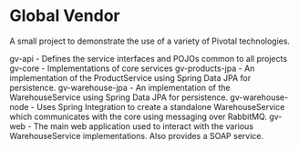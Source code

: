 Global Vendor
=====================

A small project to demonstrate the use of a variety of Pivotal technologies.

gv-api  - Defines the service interfaces and POJOs common to all projects
gv-core - Implementations of core services
gv-products-jpa - An implementation of the ProductService using Spring Data JPA for persistence.
gv-warehouse-jpa - An implementation of the WarehouseService using Spring Data JPA for persistence.
gv-warehouse-node - Uses Spring Integration to create a standalone WarehouseService which communicates with the core using messaging over RabbitMQ.
gv-web - The main web application used to interact with the various WarehouseService implementations. Also provides a SOAP service.
